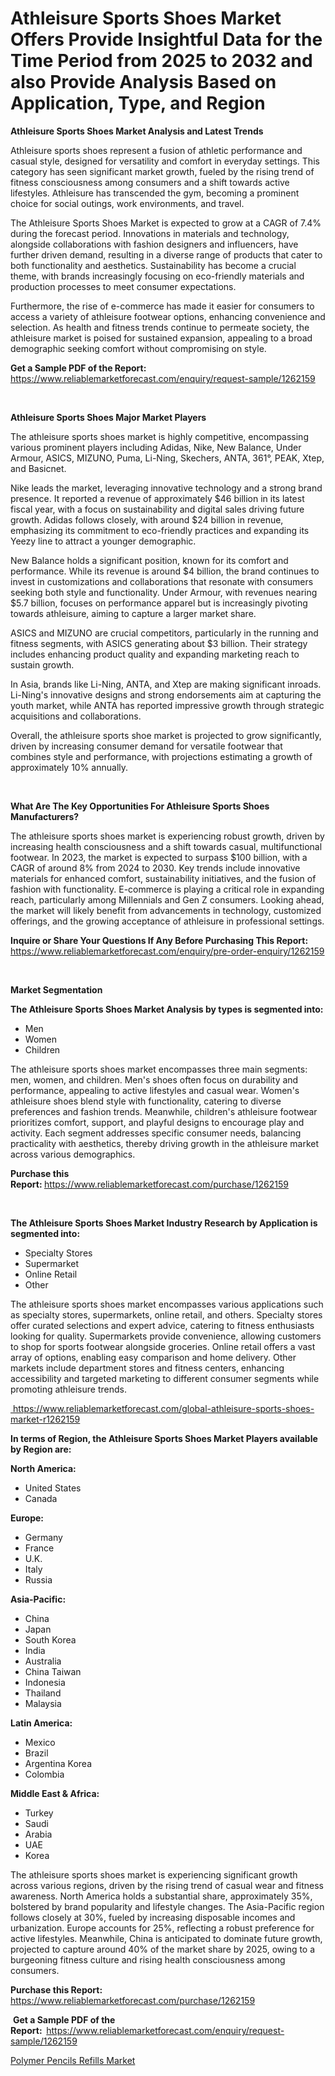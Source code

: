 <p><h1>Athleisure Sports Shoes Market Offers Provide Insightful Data for the Time Period from 2025 to 2032 and also Provide Analysis Based on Application, Type, and Region</h1></p><p><strong>Athleisure Sports Shoes Market Analysis and Latest Trends</strong></p>
<p><p>Athleisure sports shoes represent a fusion of athletic performance and casual style, designed for versatility and comfort in everyday settings. This category has seen significant market growth, fueled by the rising trend of fitness consciousness among consumers and a shift towards active lifestyles. Athleisure has transcended the gym, becoming a prominent choice for social outings, work environments, and travel.</p><p>The Athleisure Sports Shoes Market is expected to grow at a CAGR of 7.4% during the forecast period. Innovations in materials and technology, alongside collaborations with fashion designers and influencers, have further driven demand, resulting in a diverse range of products that cater to both functionality and aesthetics. Sustainability has become a crucial theme, with brands increasingly focusing on eco-friendly materials and production processes to meet consumer expectations. </p><p>Furthermore, the rise of e-commerce has made it easier for consumers to access a variety of athleisure footwear options, enhancing convenience and selection. As health and fitness trends continue to permeate society, the athleisure market is poised for sustained expansion, appealing to a broad demographic seeking comfort without compromising on style.</p></p>
<p><strong>Get a Sample PDF of the Report:&nbsp;</strong> <a href="https://www.reliablemarketforecast.com/enquiry/request-sample/1262159?utm_campaign=3454&utm_medium=2&utm_source=Github&utm_content=ia&utm_term=05042025&utm_id=athleisure-sports-shoes">https://www.reliablemarketforecast.com/enquiry/request-sample/1262159</a></p>
<p>&nbsp;</p>
<p><strong>Athleisure Sports Shoes Major Market Players</strong></p>
<p><p>The athleisure sports shoes market is highly competitive, encompassing various prominent players including Adidas, Nike, New Balance, Under Armour, ASICS, MIZUNO, Puma, Li-Ning, Skechers, ANTA, 361°, PEAK, Xtep, and Basicnet. </p><p>Nike leads the market, leveraging innovative technology and a strong brand presence. It reported a revenue of approximately $46 billion in its latest fiscal year, with a focus on sustainability and digital sales driving future growth. Adidas follows closely, with around $24 billion in revenue, emphasizing its commitment to eco-friendly practices and expanding its Yeezy line to attract a younger demographic.</p><p>New Balance holds a significant position, known for its comfort and performance. While its revenue is around $4 billion, the brand continues to invest in customizations and collaborations that resonate with consumers seeking both style and functionality. Under Armour, with revenues nearing $5.7 billion, focuses on performance apparel but is increasingly pivoting towards athleisure, aiming to capture a larger market share.</p><p>ASICS and MIZUNO are crucial competitors, particularly in the running and fitness segments, with ASICS generating about $3 billion. Their strategy includes enhancing product quality and expanding marketing reach to sustain growth.</p><p>In Asia, brands like Li-Ning, ANTA, and Xtep are making significant inroads. Li-Ning's innovative designs and strong endorsements aim at capturing the youth market, while ANTA has reported impressive growth through strategic acquisitions and collaborations. </p><p>Overall, the athleisure sports shoe market is projected to grow significantly, driven by increasing consumer demand for versatile footwear that combines style and performance, with projections estimating a growth of approximately 10% annually.</p></p>
<p>&nbsp;</p>
<p><strong>What Are The Key Opportunities For Athleisure Sports Shoes Manufacturers?</strong></p>
<p><p>The athleisure sports shoes market is experiencing robust growth, driven by increasing health consciousness and a shift towards casual, multifunctional footwear. In 2023, the market is expected to surpass $100 billion, with a CAGR of around 8% from 2024 to 2030. Key trends include innovative materials for enhanced comfort, sustainability initiatives, and the fusion of fashion with functionality. E-commerce is playing a critical role in expanding reach, particularly among Millennials and Gen Z consumers. Looking ahead, the market will likely benefit from advancements in technology, customized offerings, and the growing acceptance of athleisure in professional settings.</p></p>
<p><strong>Inquire or Share Your Questions If Any Before Purchasing This Report:</strong> <a href="https://www.reliablemarketforecast.com/enquiry/pre-order-enquiry/1262159?utm_campaign=3454&utm_medium=2&utm_source=Github&utm_content=ia&utm_term=05042025&utm_id=athleisure-sports-shoes">https://www.reliablemarketforecast.com/enquiry/pre-order-enquiry/1262159</a></p>
<p>&nbsp;</p>
<p><strong>Market Segmentation</strong></p>
<p><strong>The Athleisure Sports Shoes Market Analysis by types is segmented into:</strong></p>
<p><ul><li>Men</li><li>Women</li><li>Children</li></ul></p>
<p><p>The athleisure sports shoes market encompasses three main segments: men, women, and children. Men's shoes often focus on durability and performance, appealing to active lifestyles and casual wear. Women's athleisure shoes blend style with functionality, catering to diverse preferences and fashion trends. Meanwhile, children's athleisure footwear prioritizes comfort, support, and playful designs to encourage play and activity. Each segment addresses specific consumer needs, balancing practicality with aesthetics, thereby driving growth in the athleisure market across various demographics.</p></p>
<p><strong>Purchase this Report:&nbsp;</strong><a href="https://www.reliablemarketforecast.com/purchase/1262159?utm_campaign=3454&utm_medium=2&utm_source=Github&utm_content=ia&utm_term=05042025&utm_id=athleisure-sports-shoes">https://www.reliablemarketforecast.com/purchase/1262159</a></p>
<p>&nbsp;</p>
<p><strong>The Athleisure Sports Shoes Market Industry Research by Application is segmented into:</strong></p>
<p><ul><li>Specialty Stores</li><li>Supermarket</li><li>Online Retail</li><li>Other</li></ul></p>
<p><p>The athleisure sports shoes market encompasses various applications such as specialty stores, supermarkets, online retail, and others. Specialty stores offer curated selections and expert advice, catering to fitness enthusiasts looking for quality. Supermarkets provide convenience, allowing customers to shop for sports footwear alongside groceries. Online retail offers a vast array of options, enabling easy comparison and home delivery. Other markets include department stores and fitness centers, enhancing accessibility and targeted marketing to different consumer segments while promoting athleisure trends.</p></p>
<p><a href="https://www.reliablemarketforecast.com/global-athleisure-sports-shoes-market-r1262159?utm_campaign=3454&utm_medium=2&utm_source=Github&utm_content=ia&utm_term=05042025&utm_id=athleisure-sports-shoes">&nbsp;https://www.reliablemarketforecast.com/global-athleisure-sports-shoes-market-r1262159</a></p>
<p><strong>In terms of Region, the Athleisure Sports Shoes Market Players available by Region are:</strong></p>
<p>
    <p> <strong> North America: </strong>
        <ul>
            <li>United States</li>
            <li>Canada</li>
        </ul>
        </p> 
    <p> <strong> Europe: </strong>
        <ul>
            <li>Germany</li>
            <li>France</li>
            <li>U.K.</li>
            <li>Italy</li>
            <li>Russia</li>
        </ul>
        </p> 
    <p> <strong> Asia-Pacific: </strong>
        <ul>
            <li>China</li>
            <li>Japan</li>
            <li>South Korea</li>
            <li>India</li>
            <li>Australia</li>
            <li>China Taiwan</li>
            <li>Indonesia</li>
            <li>Thailand</li>
            <li>Malaysia</li>
        </ul>
        </p> 
    <p> <strong> Latin America: </strong>
        <ul>
            <li>Mexico</li>
            <li>Brazil</li>
            <li>Argentina Korea</li>
            <li>Colombia</li>
        </ul>
        </p> 
    <p> <strong> Middle East & Africa: </strong>
        <ul>
            <li>Turkey</li>
            <li>Saudi</li>
            <li>Arabia</li>
            <li>UAE</li>
            <li>Korea</li>
        </ul>
    </p>
    </p>
<p><p>The athleisure sports shoes market is experiencing significant growth across various regions, driven by the rising trend of casual wear and fitness awareness. North America holds a substantial share, approximately 35%, bolstered by brand popularity and lifestyle changes. The Asia-Pacific region follows closely at 30%, fueled by increasing disposable incomes and urbanization. Europe accounts for 25%, reflecting a robust preference for active lifestyles. Meanwhile, China is anticipated to dominate future growth, projected to capture around 40% of the market share by 2025, owing to a burgeoning fitness culture and rising health consciousness among consumers.</p></p>
<p><strong>Purchase this Report: </strong><a href="https://www.reliablemarketforecast.com/purchase/1262159?utm_campaign=3454&utm_medium=2&utm_source=Github&utm_content=ia&utm_term=05042025&utm_id=athleisure-sports-shoes">https://www.reliablemarketforecast.com/purchase/1262159</a></p>
<p>&nbsp;<strong>Get a Sample PDF of the Report:&nbsp;&nbsp;</strong><a href="https://www.reliablemarketforecast.com/enquiry/request-sample/1262159?utm_campaign=3454&utm_medium=2&utm_source=Github&utm_content=ia&utm_term=05042025&utm_id=athleisure-sports-shoes">https://www.reliablemarketforecast.com/enquiry/request-sample/1262159</a></p>
<p><strong></strong></p>
<p><p><a href="https://github.com/sawrovpipolo/Market-Research-Report-List-1/blob/main/polymer-pencils-refills-market.md?utm_campaign=3454&utm_medium=2&utm_source=Github&utm_content=ia&utm_term=05042025&utm_id=athleisure-sports-shoes">Polymer Pencils Refills Market</a></p></p>